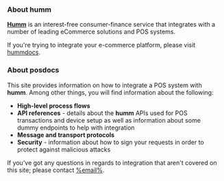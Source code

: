 <h3>About humm</h3> 

<a href="https://%domain%/"><b>Humm</b></a> is an interest-free consumer-finance service that integrates with a number of leading eCommerce solutions and POS systems.

If you're trying to integrate your e-commerce platform, please visit <a href="http://docs.%domain%">hummdocs</a>.

<h3>About posdocs</h3>

This site provides information on how to integrate a POS system with **humm**. Among other things, you will find information about the following:

* **High-level process flows**
* **API references** - details about the **humm** APIs used for POS transactions and device setup as well as information about some dummy endpoints to help with integration
* **Message and transport protocols**
* **Security** - information about how to sign your requests in order to protect against malicious attacks

If you've got any questions in regards to integration that aren't covered on this site; please contact <a href="mailto:%email%">%email%</a>.
